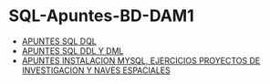 # SQL-Apuntes-BD-DAM1

- [APUNTES SQL DQL](sqldql.md)
- [APUNTES SQL DDL Y DML](sqlddldml.md)
- [APUNTES INSTALACION MYSQL, EJERCICIOS PROYECTOS DE INVESTIGACION Y NAVES ESPACIALES](mysql.md)

